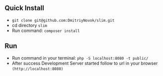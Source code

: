 ## Quick Install
- `git clone git@github.com:DmitriyNovok/slim.git`
- cd directory `slim`
- Run command: `composer install`

## Run
- Run command in your terminal: `php -S localhost:8080 -t public/`
- After success Development Server started follow to url in your browser `(http://localhost:8080)`